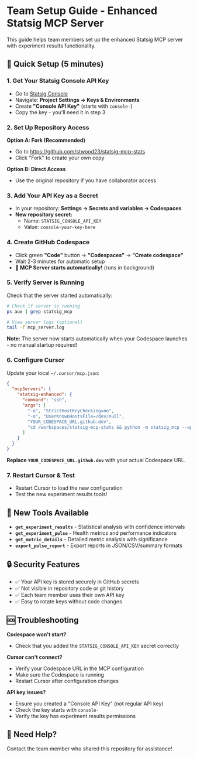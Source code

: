 # Team Setup Guide - Enhanced Statsig MCP Server

This guide helps team members set up the enhanced Statsig MCP server with experiment results functionality.

## 🚀 Quick Setup (5 minutes)

### 1. Get Your Statsig Console API Key
- Go to [Statsig Console](https://console.statsig.com)
- Navigate: **Project Settings → Keys & Environments**  
- Create **"Console API Key"** (starts with `console-`)
- Copy the key - you'll need it in step 3

### 2. Set Up Repository Access
**Option A: Fork (Recommended)**
- Go to https://github.com/stwood23/statsig-mcp-stats
- Click "Fork" to create your own copy

**Option B: Direct Access**  
- Use the original repository if you have collaborator access

### 3. Add Your API Key as a Secret
- In your repository: **Settings → Secrets and variables → Codespaces**
- **New repository secret:**
  - Name: `STATSIG_CONSOLE_API_KEY`
  - Value: `console-your-key-here`

### 4. Create GitHub Codespace  
- Click green **"Code"** button → **"Codespaces"** → **"Create codespace"**
- Wait 2-3 minutes for automatic setup
- **🚀 MCP Server starts automatically!** (runs in background)

### 5. Verify Server is Running
Check that the server started automatically:
```bash
# Check if server is running
ps aux | grep statsig_mcp

# View server logs (optional)
tail -f mcp_server.log
```

**Note:** The server now starts automatically when your Codespace launches - no manual startup required!

### 6. Configure Cursor
Update your local `~/.cursor/mcp.json`:
```json
{
  "mcpServers": {
    "statsig-enhanced": {
      "command": "ssh", 
      "args": [
        "-o", "StrictHostKeyChecking=no",
        "-o", "UserKnownHostsFile=/dev/null",
        "YOUR_CODESPACE_URL.github.dev",
        "cd /workspaces/statsig-mcp-stats && python -m statsig_mcp --api-key $STATSIG_CONSOLE_API_KEY"
      ]
    }
  }
}
```

**Replace `YOUR_CODESPACE_URL.github.dev`** with your actual Codespace URL.

### 7. Restart Cursor & Test
- Restart Cursor to load the new configuration
- Test the new experiment results tools!

## 🎯 New Tools Available

- **`get_experiment_results`** - Statistical analysis with confidence intervals
- **`get_experiment_pulse`** - Health metrics and performance indicators
- **`get_metric_details`** - Detailed metric analysis with significance  
- **`export_pulse_report`** - Export reports in JSON/CSV/summary formats

## 🔒 Security Features

- ✅ Your API key is stored securely in GitHub secrets
- ✅ Not visible in repository code or git history
- ✅ Each team member uses their own API key
- ✅ Easy to rotate keys without code changes

## 🆘 Troubleshooting

**Codespace won't start?**
- Check that you added the `STATSIG_CONSOLE_API_KEY` secret correctly

**Cursor can't connect?**  
- Verify your Codespace URL in the MCP configuration
- Make sure the Codespace is running
- Restart Cursor after configuration changes

**API key issues?**
- Ensure you created a "Console API Key" (not regular API key)
- Check the key starts with `console-`
- Verify the key has experiment results permissions

## 💬 Need Help?

Contact the team member who shared this repository for assistance!
